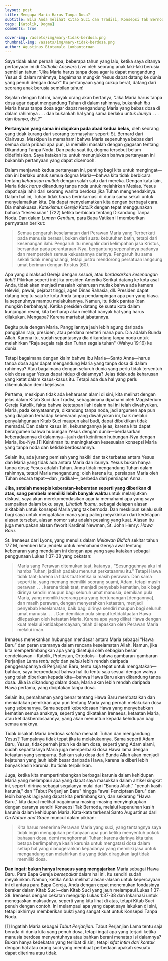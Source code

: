 ```yaml
---
layout: post
title: Mengapa Maria Harus Tanpa Dosa?
subtitle: Bila Anda melihat Kitab Suci dan Tradisi, Konsepsi Tak Bernoda adalah masuk akal.
tags: [Katolik, Dogma]
comments: true

cover-img: /assets/img/mary-tidak-berdosa.png
thumbnail-img: /assets/img/mary-tidak-berdosa.png
author: Agustinus Biotamalo Lumbantoruan
---
```


Saya tidak akan pernah lupa, beberapa tahun yang lalu, ketika saya ditanya pertanyaan ini di _Catholic Answers Live_ oleh seorang anak laki-laki berusia sembilan tahun: "Jika Maria harus tanpa dosa agar ia dapat mengandung Yesus di dalam rahimnya, bagaimana mungkin Yesus dapat datang ke dunia yang penuh dengan dosa?" Itu pertanyaan yang cukup berat, datang dari seorang anak berusia sembilan tahun!

Sejalan dengan hal ini, banyak orang akan bertanya, "Jika Maria harus tanpa dosa agar dapat mengandung Tuhan di dalam rahimnya, bukankah _ibu_ Maria harus tanpa dosa agar dapat mengandung Maria yang bebas dosa di dalam rahimnya . . . dan bukankah hal yang sama berlaku untuk _ibunya_ . . . dan _ibunya_, dst.?"

**Pertanyaan yang sama ini diajukan pada abad kedua belas,** oleh seorang yang tidak kurang dari seorang termasyhur seperti St. Bernard dari Clairvaux. Meskipun ia memahami bahwa Maria sepenuhnya bebas dari semua dosa pribadi apa pun, ia memiliki masalah dengan gagasan tentang Dikandung Tanpa Noda. Dan pada saat itu, dogma tersebut belum didefinisikan. Saya katakan itu untuk menunjukkan bahwa pertanyaan ini bukanlah pertanyaan yang dapat dicemooh.

Dalam menjawab kedua pertanyaan ini, penting bagi kita untuk mengingat—dan ini berlaku untuk semua dogma Maria—bahwa kita tidak berbicara tentang _keharusan mutlak_ dengan salah satu dari mereka. Dengan kata lain, Maria tidak _harus_ dikandung tanpa noda untuk melahirkan Mesias. Yesus dapat saja lahir dari seorang wanita berdosa jika Tuhan menghendakinya. Dalam hal ini, Tuhan tidak _harus_ berinkarnasi di dunia sama sekali untuk menyelamatkan kita. Dia dapat menyelamatkan kita dengan berbagai cara. Dia mahakuasa. _Katekismus Gereja Katolik_ dengan tepat menggunakan bahasa "kesesuaian" (722) ketika berbicara tentang Dikandung Tanpa Noda. Dan dalam _Lumen Gentium_, para Bapa Vatikan II memberikan pernyataan berikut:

> Semua pengaruh keselamatan dari Perawan Maria yang Terberkati pada manusia berasal, bukan dari suatu kebutuhan batin, tetapi dari kesenangan ilahi. Pengaruh itu mengalir dari kelimpahan jasa Kristus, bersandar pada perantaraan-Nya, bergantung sepenuhnya padanya dan memperoleh semua kekuatannya darinya. Pengaruh itu sama sekali tidak menghalangi, tetapi justru mendorong persatuan langsung umat beriman dengan Kristus (60).

Apa yang dimaksud Gereja dengan _sesuai_, atau _berdasarkan kesenangan ilahi_? Pikirkan seperti ini: jika presiden Amerika Serikat datang ke kota asal Anda, tidak akan menjadi masalah keharusan mutlak bahwa ada kamera televisi, pawai, pejabat tinggi, agen Dinas Rahasia, dll. Presiden dapat datang begitu saja ke kota Anda tanpa pendampingan apa pun yang biasa. Ia sepenuhnya mampu melakukannya. Namun, itu tidak pantas (dan mungkin berbahaya). Ketika presiden datang ke suatu kota dalam kunjungan resmi, kita berharap akan melihat banyak hal yang harus dilakukan. Mengapa? Karena martabat jabatannya.

Begitu pula dengan Maria. Panggilannya jauh lebih agung daripada panggilan raja, presiden, atau perdana menteri mana pun. Dia adalah Bunda Allah. Karena itu, sudah sepantasnya dia dikandung tanpa noda untuk melahirkan "Raja segala raja dan Tuhan segala tuhan" (Wahyu 19:16) ke dunia.

Tetapi bagaimana dengan klaim bahwa ibu Maria—Santo Anna—harus tanpa dosa agar dapat mengandung Maria yang tanpa dosa di dalam rahimnya? Atau bagaimana dengan seluruh dunia yang perlu tidak tersentuh oleh dosa agar Yesus dapat hidup di dalamnya? Jelas tidak ada keharusan yang ketat dalam kasus-kasus itu. Tetapi ada dua hal yang perlu dikemukakan demi kejelasan.

Pertama, meskipun tidak ada keharusan alami di sini, kita melihat dengan jelas dalam Kitab Suci dan Tradisi, sebagaimana dipahami oleh Magisterium Gereja Katolik, fakta bahwa ketetapan ilahi dalam hal ini telah diwahyukan. Maria, pada kenyataannya, dikandung tanpa noda, jadi argumen apa pun yang diajukan terhadap kebenaran yang diwahyukan ini, baik melalui penyalahgunaan Kitab Suci maupun akal budi, dapat dibuktikan tidak memadai. Dan dalam kasus ini, kekurangannya jelas, karena kita dapat berargumen bahwa hubungan Yesus dengan dunia—berdasarkan keberadaannya di dalamnya—jauh dari keintiman hubungan-Nya dengan Maria, ibu-Nya.\[1\] Keintiman itu meningkatkan kesesuaian konsepsi Maria yang tanpa noda dan ketidakberdosaannya.

Selain itu, ada jurang pemisah yang hakiki dan tak terbatas antara Yesus dan Maria yang tidak ada antara Maria dan ibunya. Yesus bukan hanya tanpa dosa; Yesus adalah Tuhan. Anna tidak mengandung Tuhan dalam rahimnya, tetapi Maria mengandung; oleh karena itu, persiapan Maria oleh Tuhan secara tepat—dan _radikal—_berbeda dari persiapan Anna.

**Jika, setelah menepis keberatan-keberatan seperti yang diberikan di atas, sang pembela memiliki lebih banyak waktu** untuk melanjutkan diskusi, saya akan merekomendasikan agar ia memahami apa yang saya sampaikan dalam buku saya, _Lihatlah Ibumu_, sebagai delapan alasan alkitabiah untuk konsepsi Maria yang tak bernoda. Dan meskipun selalu sulit bagi saya untuk mengatakan mana yang paling meyakinkan dari kedelapan alasan tersebut, alasan nomor satu adalah pesaing yang kuat. Alasan itu juga merupakan alasan favorit Kardinal Newman, St. John Henry: _Hawa Baru_.

St. Irenaeus dari Lyons, yang menulis dalam _Melawan Bid'ah_ sekitar tahun 177 M, memberi kita jendela untuk memahami Gereja awal tentang kebenaran yang mendalam ini dengan apa yang saya katakan sebagai penggunaan Lukas 1:37-38 yang cekatan:

> Maria sang Perawan ditemukan taat, katanya , “Sesungguhnya aku ini hamba Tuhan; jadilah padaku menurut perkataanmu itu.” Tetapi Hawa tidak taat; karena ia tidak taat ketika ia masih perawan. Dan sama seperti ia, yang memang memiliki seorang suami, Adam, tetapi masih perawan . . . karena tidak taat, menjadi penyebab kematian, baik bagi dirinya sendiri maupun bagi seluruh umat manusia; demikian pula Maria, yang memiliki seorang pria yang bertunangan \[dengannya\], dan masih perawan, dengan menyerahkan ketaatan, menjadi penyebab keselamatan, baik bagi dirinya sendiri maupun bagi seluruh umat manusia. . . . Dan demikian pula simpul ketidaktaatan Hawa dilepaskan oleh ketaatan Maria. Karena apa yang diikat Hawa dengan kuat melalui ketidakpercayaan, telah dilepaskan oleh Perawan Maria melalui iman.

Irenaeus menekankan hubungan mendasar antara Maria sebagai “Hawa Baru” dan peran utamanya dalam rencana keselamatan Allah. Namun, jika kita mempertimbangkan apa yang disetujui oleh sebagian besar cendekiawan—Katolik, Protestan, Ortodoks—bahwa gambaran-gambaran Perjanjian Lama _tentu saja_ dan _selalu_ lebih rendah daripada penggenapannya di Perjanjian Baru, tentu saja tepat untuk mengatakan—bahkan, saya berpendapat bahwa hal itu tentu saja sesuai dengan wahyu yang telah diberikan kepada kita—bahwa Hawa Baru akan dikandung tanpa dosa. Jika ia dikandung dalam dosa, Maria akan lebih rendah daripada Hawa pertama, yang diciptakan tanpa dosa.

Selain itu, pemahaman yang benar tentang Hawa Baru membatalkan dan meniadakan pemikiran apa pun tentang Maria yang pernah melakukan dosa yang sebenarnya. Sama seperti keberdosaan Hawa yang menyebabkan kematian semua anaknya, seperti yang dikatakan Irenaeus, ketaatan Maria, atau ketidakberdosaannya, yang akan menuntun kepada kehidupan bagi semua anaknya.

Tidak bisakah Maria berdosa _setelah_ menaati Tuhan dan mengandung Yesus? Tampaknya tidak tepat jika ia melakukannya. Sama seperti Adam Baru, Yesus, tidak pernah jatuh ke dalam dosa, seperti yang Adam alami, sudah sepantasnya Maria juga memperbaiki dosa Hawa lama dengan ketaatan yang sempurna. Bahkan satu dosa dari Bunda Allah akan menjadi kejatuhan yang jauh lebih besar daripada Hawa, karena ia diberi lebih banyak kasih karunia. Itu tidak terpikirkan.

Juga, ketika kita mempertimbangkan berbagai karunia dalam kehidupan Maria yang melampaui apa yang dapat saya masukkan dalam artikel singkat ini, seperti dirinya sebagai segalanya mulai dari "Bunda Allah," "penuh kasih karunia," dan "Tabut Perjanjian Baru" hingga "awal Penciptaan Baru" dan lebih banyak lagi yang dapat kita pertimbangkan, dan sekarang "Hawa Baru," kita dapat melihat bagaimana masing-masing menyingkapkan dengan caranya sendiri Konsepsi Tak Bernoda, melalui kepenuhan kasih karunia dalam kehidupan Maria. Kata-kata terkenal Santo Augustinus dari _On Nature and Grace_ muncul dalam pikiran:

> Kita harus menerima Perawan Maria yang suci, yang tentangnya saya tidak ingin mengajukan pertanyaan apa pun ketika menyentuh pokok bahasan dosa, demi menghormati Tuhan; karena darinya kita tahu betapa berlimpahnya kasih karunia untuk mengatasi dosa dalam setiap hal yang dianugerahkan kepadanya yang memiliki jasa untuk mengandung dan melahirkan dia yang tidak diragukan lagi tidak memiliki dosa.

**Dan ingat: bukan hanya Irenaeus yang mengajarkan** Maria sebagai Hawa Baru. Para Bapa Gereja _bersepakat_ dalam hal ini. Itu sendiri sudah meyakinkan. Namun, ketika Anda melihat alasan-alasan untuk kepercayaan ini di antara para Bapa Gereja, Anda dengan cepat menemukan fondasinya berakar dalam Kitab Suci—dan Kitab Suci yang jauh melampaui Lukas 1:37-38. Irenaeus dengan cekatan mengutip Lukas 1:37-38 dan Inkarnasi untuk menegaskan maksudnya, seperti yang kita lihat di atas, tetapi Kitab Suci penuh dengan contoh. Ini melampaui apa yang dapat saya lakukan di sini, tetapi akhirnya memberikan bukti yang sangat kuat untuk Konsepsi Tanpa Noda.

\[1\] Ingatlah Maria sebagai _Tabut Perjanjian_. Tabut Perjanjian Lama tentu saja berada di dunia kita yang penuh dosa, tetapi ingat apa yang terjadi ketika manusia berdosa menyentuhnya atau bahkan berani menatap isi dalamnya? Bukan hanya kedekatan yang terlibat di sini, tetapi _sifat intim dari kontak_ dengan hal atau orang suci yang membuat perbedaan apakah sesuatu dapat diterima atau tidak.